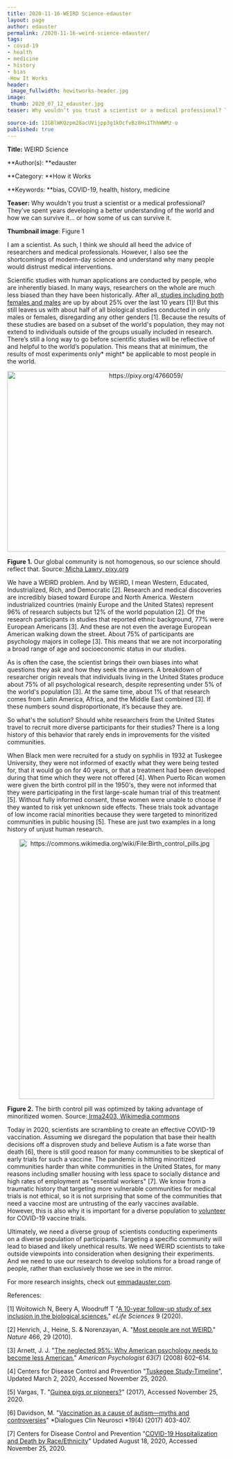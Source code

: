 ```yaml
---
title: 2020-11-16-WEIRD Science-edauster
layout: page
author: edauster
permalink: /2020-11-16-weird-science-edauster/
tags:
- covid-19
- health
- medicine
- history
- bias
-How It Works
header:
 image_fullwidth: howitworks-header.jpg
image:
 thumb: 2020_07_12_edauster.jpg
teaser: Why wouldn’t you trust a scientist or a medical professional? They’ve spent years developing a better understanding of the world and how we can survive it… or how some of us can survive it.

source-id: 1IGBlWKQzpm28acUVijpp3g1kOcfvBz8Hs1ThhWWMz-o
published: true
---
```

**Title:** WEIRD Science

**Author(s): **edauster

**Category: **How it Works

**Keywords: **bias, COVID-19, health, history, medicine

**Teaser:** Why wouldn't you trust a scientist or a medical professional? They’ve spent years developing a better understanding of the world and how we can survive it… or how some of us can survive it.

**Thumbnail image**:  Figure 1

I am a scientist. As such, I think we should all heed the advice of researchers and medical professionals. However, I also see the shortcomings of modern-day science and understand why many people would distrust medical interventions.

Scientific studies with human applications are conducted by people, who are inherently biased. In many ways, researchers on the whole are much less biased than they have been historically. After all,[ studies including both females and males](http://thatslifesci.com/2019-08-20-Is-Science-for-Women-EDauster/) are up by about 25% over the last 10 years [1]! But this still leaves us with about half of all biological studies conducted in only males or females, disregarding any other genders [1]. Because the results of these studies are based on a subset of the world's population, they may not extend to individuals outside of the groups usually included in research. There’s still a long way to go before scientific studies will be reflective of and helpful to the world’s population. This means that at minimum, the results of most experiments only* might* be applicable to most people in the world.

<center><a data-flickr-embed="true" href="https://www.flickr.com/photos/139839751@N06/50646475871/in/dateposted-public/" title="https://pixy.org/4766059/"><img src="https://live.staticflickr.com/65535/50646475871_a70fb94909_z.jpg" width="624" height="417" alt="https://pixy.org/4766059/"></a><script async src="//embedr.flickr.com/assets/client-code.js" charset="utf-8"></script></center>

**Figure 1.** Our global community is not homogenous, so our science should reflect that. Source:[ Micha Lawry, pixy.org](https://pixy.org/4766059/)

We have a WEIRD problem. And by WEIRD, I mean Western, Educated, Industrialized, Rich, and Democratic [2]. Research and medical discoveries are incredibly biased toward Europe and North America. Western industrialized countries (mainly Europe and the United States) represent 96% of research subjects but 12% of the world population [2]. Of the research participants in studies that reported ethnic background, 77% were European Americans [3]. And these are not even the average European American walking down the street. About 75% of participants are psychology majors in college [3]. This means that we are not incorporating a broad range of age and socioeconomic status in our studies. 

As is often the case, the scientist brings their own biases into what questions they ask and how they seek the answers. A breakdown of researcher origin reveals that individuals living in the United States produce about 75% of all psychological research, despite representing under 5% of the world's population [3]. At the same time, about 1% of that research comes from Latin America, Africa, and the Middle East combined [3]. If these numbers sound disproportionate, it’s because they are.

So what's the solution? Should white researchers from the United States travel to recruit more diverse participants for their studies? There is a long history of this behavior that rarely ends in improvements for the visited communities.

When Black men were recruited for a study on syphilis in 1932 at Tuskegee University, they were not informed of exactly what they were being tested for, that it would go on for 40 years, or that a treatment had been developed during that time which they were not offered [4]. When Puerto Rican women were given the birth control pill in the 1950's, they were not informed that they were participating in the first large-scale human trial of this treatment [5]. Without fully informed consent, these women were unable to choose if they wanted to risk yet unknown side effects. These trials took advantage of low income racial minorities because they were targeted to minoritized communities in public housing [5]. These are just two examples in a long history of unjust human research.

<center><a data-flickr-embed="true" href="https://www.flickr.com/photos/139839751@N06/50646568257/in/dateposted-public/" title="https://commons.wikimedia.org/wiki/File:Birth_control_pills.jpg"><img src="https://live.staticflickr.com/65535/50646568257_30809de73d_z.jpg" width="450" height="600" alt="https://commons.wikimedia.org/wiki/File:Birth_control_pills.jpg"></a><script async src="//embedr.flickr.com/assets/client-code.js" charset="utf-8"></script></center>

**Figure 2.** The birth control pill was optimized by taking advantage of minoritized women. Source:[ Irma2403, Wikimedia commons](https://commons.wikimedia.org/wiki/File:Birth_control_pills.jpg)

 

Today in 2020, scientists are scrambling to create an effective COVID-19 vaccination. Assuming we disregard the population that base their health decisions off a disproven study and believe Autism is a fate worse than death [6], there is still good reason for many communities to be skeptical of early trials for such a vaccine. The pandemic is hitting minoritized communities harder than white communities in the United States, for many reasons including smaller housing with less space to socially distance and high rates of employment as "essential workers" [7]. We know from a traumatic history that targeting more vulnerable communities for medical trials is not ethical, so it is not surprising that some of the communities that need a vaccine most are untrusting of the early vaccines available. However, this is also why it is important for a diverse population to [volunteer](https://www.niaid.nih.gov/clinical-trials/covid-19-clinical-trials) for COVID-19 vaccine trials.

Ultimately, we need a diverse group of scientists conducting experiments on a diverse population of participants. Targeting a specific community will lead to biased and likely unethical results. We need WEIRD scientists to take outside viewpoints into consideration when designing their experiments. And we need to use our research to develop solutions for a broad range of people, rather than exclusively those we see in the mirror.

For more research insights, check out [emmadauster.com](https://emmadauster.com/).

 

References:

[1] Woitowich N, Beery A, Woodruff T "[A 10-year follow-up study of sex inclusion in the biological sciences.](https://docs.google.com/document/d/1bMdlKfUPLStlzTcQ26UsIclKrEP4LI26ciWqIXi1qKo/edit)" *eLife Sciences* 9 (2020). 

[2] Henrich, J., Heine, S. & Norenzayan, A. "[Most people are not WEIRD.](https://doi.org/10.1038/466029a)" *Nature* 466, 29 (2010). 

[3] Arnett, J. J. "[The neglected 95%: Why American psychology needs to become less American.](https://doi.org/10.1037/0003-066X.63.7.602)" *American Psychologist 63*(7) (2008) 602–614. 

[4] Centers for Disease Control and Prevention "[Tuskegee Study-Timeline](https://www.cdc.gov/tuskegee/timeline.htm)", Updated March 2, 2020, Accessed November 25, 2020.

[5] Vargas, T. "[Guinea pigs or pioneers?](https://www.washingtonpost.com/news/retropolis/wp/2017/05/09/guinea-pigs-or-pioneers-how-puerto-rican-women-were-used-to-test-the-birth-control-pill/)" (2017), Accessed November 25, 2020.

[6] Davidson, M. "[Vaccination as a cause of autism—myths and controversies](https://www.dialogues-cns.org/contents-19-4/dialoguesclinneurosci-19-403/)" *Dialogues Clin Neurosci *19(4) (2017) 403-407.

[7] Centers for Disease Control and Prevention "[COVID-19 Hospitalization and Death by Race/Ethnicity](https://www.cdc.gov/coronavirus/2019-ncov/covid-data/investigations-discovery/hospitalization-death-by-race-ethnicity.html)" Updated August 18, 2020, Accessed November 25, 2020.

